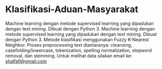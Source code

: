 # Klasifikasi-Aduan-Masyarakat
Machine learning dengan metode supervised learning yang dipadukan dengan text mining. Dibuat dengan Python 3. Machine learning dengan metode supervised learning yang dipadukan dengan text mining. Dibuat dengan Python 3. Metode klasifikasi menggunakan Fuzzy K-Nearest Neighbor. Proses preprocessing text diantaranya: cleansing, casefolding/lowercase, tokenization, spelling normalization, stopword removal, dan stemming.
Untuk melihat data silakan email ke: shalfafl@gmail.com
